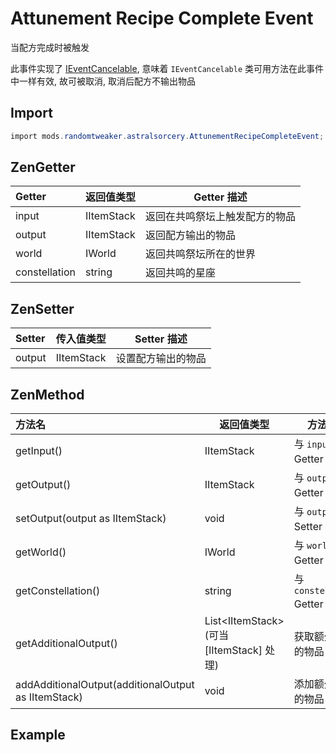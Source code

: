 # Attunement Recipe Complete Event

当配方完成时被触发

此事件实现了 [IEventCancelable](https://docs.blamejared.com/1.12/en/Vanilla/Events/Events/IEventCancelable), 意味着 `IEventCancelable` 类可用方法在此事件中一样有效, 故可被取消, 取消后配方不输出物品

## Import

```csharp
import mods.randomtweaker.astralsorcery.AttunementRecipeCompleteEvent;
```

## ZenGetter

| Getter | 返回值类型 | Getter 描述 |
| :------ | ------ | ------ |
| input | IItemStack | 返回在共鸣祭坛上触发配方的物品 |
| output | IItemStack | 返回配方输出的物品 |
| world | IWorld | 返回共鸣祭坛所在的世界 |
| constellation | string | 返回共鸣的星座 |

## ZenSetter

| Setter | 传入值类型 | Setter 描述 |
| :------ | ------ | ------ |
| output | IItemStack | 设置配方输出的物品 |

## ZenMethod

| 方法名 | 返回值类型 | 方法描述 |
| :------ | ------ | ------ |
| getInput() | IItemStack | 与 `input` Getter 一致 |
| getOutput() | IItemStack | 与 `output` Getter 一致 |
| setOutput(output as IItemStack) | void | 与 `output` Setter 一致 |
| getWorld() | IWorld | 与 `world` Getter 一致 |
| getConstellation() | string | 与 `constellation` Getter 一致 |
| getAdditionalOutput() | List\<IItemStack> (可当 [IItemStack] 处理) | 获取额外输出的物品 |
| addAdditionalOutput(additionalOutput as IItemStack) | void | 添加额外输出的物品 |

## Example

```csharp

```

